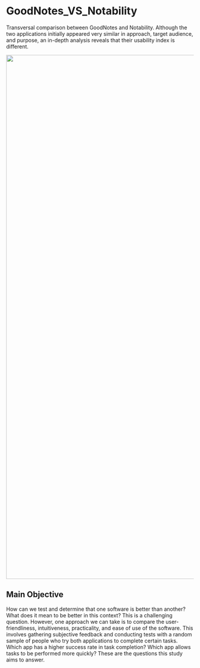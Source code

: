 # GoodNotes_VS_Notability
Transversal comparison between GoodNotes and Notability. Although the two applications initially appeared very similar in approach, target audience, and purpose, an in-depth analysis reveals that their usability index is different.
<p align="center">
        <img width="1406" alt="Screenshot 2024-07-23 at 18 10 52" src="https://github.com/user-attachments/assets/c7ac17c6-f41a-4d89-8875-c0faa83f7b57">
</p>

## Main Objective
How can we test and determine that one software is better than another? What does it mean to be better in this context? This is a challenging question. However, one approach we can take is to compare the user-friendliness, intuitiveness, practicality, and ease of use of the software. This involves gathering subjective feedback and conducting tests with a random sample of people who try both applications to complete certain tasks. Which app has a higher success rate in task completion? Which app allows tasks to be performed more quickly? These are the questions this study aims to answer.
